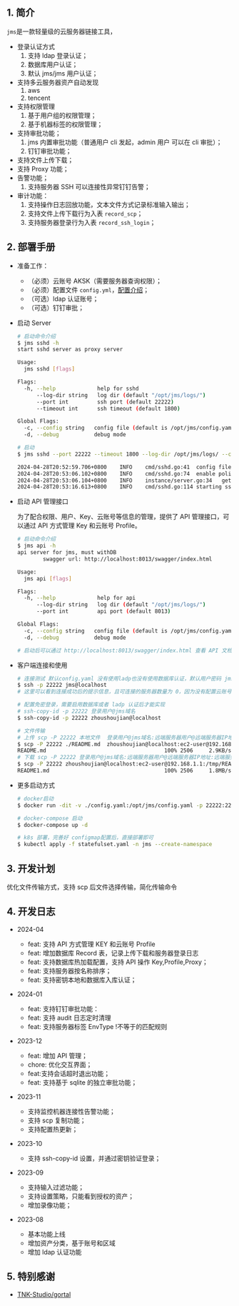 ## 1. 简介

`jms`是一款轻量级的云服务器链接工具，

- 登录认证方式
  1. 支持 ldap 登录认证；
  2. 数据库用户认证；
  3. 默认 jms/jms 用户认证；
- 支持多云服务器资产自动发现
  1. aws
  2. tencent
- 支持权限管理
  1. 基于用户组的权限管理；
  2. 基于机器标签的权限管理；
- 支持审批功能；
  1. jms 内置审批功能（普通用户 cli 发起，admin 用户 可以在 cli 审批）；
  2. 钉钉审批功能；
- 支持文件上传下载；
- 支持 Proxy 功能；
- 告警功能；
  1. 支持服务器 SSH 可以连接性异常钉钉告警；
- 审计功能：
  1. 支持操作日志回放功能，文本文件方式记录标准输入输出；
  2. 支持文件上传下载行为入表 `record_scp`；
  3. 支持服务器登录行为入表 `record_ssh_login`；

## 2. 部署手册

- 准备工作：

  - （必须）云账号 AKSK（需要服务器查询权限）；
  - （必须）配置文件 `config.yml`，[配置介绍](config.yaml)；
  - （可选）ldap 认证账号；
  - （可选）钉钉审批；

- 启动 Server

  ```bash
  # 启动命令介绍
  $ jms sshd -h
  start sshd server as proxy server

  Usage:
    jms sshd [flags]

  Flags:
    -h, --help             help for sshd
        --log-dir string   log dir (default "/opt/jms/logs/")
        --port int         ssh port (default 22222)
        --timeout int      ssh timeout (default 1800)

  Global Flags:
    -c, --config string   config file (default is /opt/jms/config.yaml) (default "/opt/jms/config.yaml")
    -d, --debug           debug mode

  # 启动
  $ jms sshd --port 22222 --timeout 1800 --log-dir /opt/jms/logs/ --config ./config.yaml

  2024-04-28T20:52:59.706+0800    INFO    cmd/sshd.go:41  config file: /opt/jms/config.yaml
  2024-04-28T20:53:06.102+0800    INFO    cmd/sshd.go:74  enable policy
  2024-04-28T20:53:06.104+0800    INFO    instance/server.go:34   get instances profile: tencent-xxx region: ap-beijing
  2024-04-28T20:53:16.613+0800    INFO    cmd/sshd.go:114 starting ssh server on port 22222 timeout 1800...


  ```

- 启动 API 管理接口

  为了配合权限、用户、Key、云账号等信息的管理，提供了 API 管理接口，可以通过 API 方式管理 Key 和云账号 Profile。

  ```bash
  # 启动命令介绍
  $ jms api -h
  api server for jms, must withDB
          swagger url: http://localhost:8013/swagger/index.html

  Usage:
    jms api [flags]

  Flags:
    -h, --help             help for api
        --log-dir string   log dir (default "/opt/jms/logs/")
        --port int         api port (default 8013)

  Global Flags:
    -c, --config string   config file (default is /opt/jms/config.yaml) (default "/opt/jms/config.yaml")
    -d, --debug           debug mode

  # 启动后可以通过 http://localhost:8013/swagger/index.html 查看 API 文档
  ```

- 客户端连接和使用

  ```bash
  # 连接测试 默认config.yaml 没有使用ladp也没有使用数据库认证，默认用户密码 jms/jms
  $ ssh -p 22222 jms@localhost
  # 这里可以看到连接成功后的提示信息，且可连接的服务器数量为 0，因为没有配置云账号信息。

  # 配置免密登录，需要启用数据库或者 ladp 认证后才能实现
  # ssh-copy-id -p 22222 登录用户@jms域名
  $ ssh-copy-id -p 22222 zhoushoujian@localhost

  # 文件传输
  # 上传 scp -P 22222 本地文件  登录用户@jms域名:远端服务器用户@远端服务器IP地址:远端服务器文件路径
  $ scp -P 22222 ./README.md  zhoushoujian@localhost:ec2-user@192.168.1.1:/tmp/README1.md
  README.md                                     100% 2506     2.9KB/s   00:00
  # 下载 scp -P 22222 登录用户@jms域名:远端服务器用户@远端服务器IP地址:远端服务器文件路径 本地文件
  $ scp -P 22222 zhoushoujian@localhost:ec2-user@192.168.1.1:/tmp/README1.md /tmp/README.md
  README1.md                                    100% 2506     1.8MB/s   00:00

  ```

- 更多启动方式

  ```bash
  # docker启动
  $ docker run -dit -v ./config.yaml:/opt/jms/config.yaml -p 22222:22222 --name jms zhoushoujian/jms:latest

  # docker-compose 启动
  $ docker-compose up -d

  # k8s 部署，完善好 configmap配置后，直接部署即可
  $ kubectl apply -f statefulset.yaml -n jms --create-namespace
  ```

## 3. 开发计划

优化文件传输方式，支持 scp 后文件选择传输，简化传输命令

## 4. 开发日志

- 2024-04

  - feat: 支持 API 方式管理 KEY 和云账号 Profile
  - feat: 增加数据库 Record 表，记录上传下载和服务器登录日志
  - feat: 支持数据库热加载配置，支持 API 操作 Key,Profile,Proxy；
  - feat: 支持服务器按名称排序；
  - feat: 支持密钥本地和数据库入库认证；

- 2024-01

  - feat: 支持钉钉审批功能：
  - feat: 支持 audit 日志定时清理
  - feat: 支持服务器标签 EnvType !不等于的匹配规则

- 2023-12

  - feat: 增加 API 管理；
  - chore: 优化交互界面；
  - feat:支持会话超时退出功能；
  - feat: 支持基于 sqlite 的独立审批功能；

- 2023-11

  - 支持监控机器连接性告警功能；
  - 支持 scp 复制功能；
  - 支持配置热更新；

- 2023-10

  - 支持 ssh-copy-id 设置，并通过密钥验证登录；

- 2023-09

  - 支持输入过滤功能；
  - 支持设置策略，只能看到授权的资产；
  - 增加录像功能；

- 2023-08

  - 基本功能上线
  - 增加资产分类，基于账号和区域
  - 增加 ldap 认证功能

## 5. 特别感谢

- [TNK-Studio/gortal](https://github.com/TNK-Studio/gortal.git)
